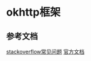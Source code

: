 # okhttp框架

## 参考文档
[stackoverflow常见问题](https://stackoverflow.com/questions/tagged/okhttp?sort=active)
[官方文档]()